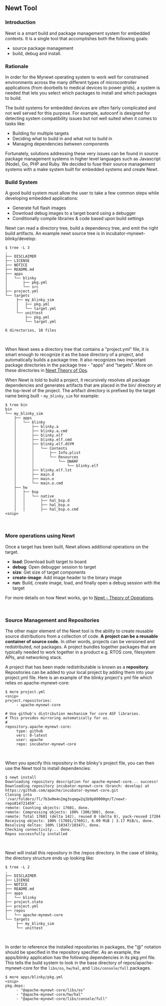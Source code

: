 ## Newt Tool

### Introduction

Newt is a smart build and package management system for embedded contexts.  It is a single tool that accomplishes both the following goals:

* source package management 
* build, debug and install.

### Rationale

In order for the Mynewt operating system to work well for constrained environments across the many different types of microcontroller applications (from doorbells to medical devices to power grids), a system is needed that lets you select which packages to install and which packages to build.

The build systems for embedded devices are often fairly complicated and not well served for this purpose.  For example, autoconf is designed for detecting system compatibility issues but not well suited when it comes to tasks like:

* Building for multiple targets
* Deciding what to build in and what not to build in
* Managing dependencies between components

Fortunately, solutions addressing these very issues can be found in source package management systems in higher level languages such as Javascript 
(Node), Go, PHP and Ruby.  We decided to fuse their source management 
systems with a make system built for embedded systems and create Newt.

### Build System

A good build system must allow the user to take a few common steps while developing embedded applications:

* Generate full flash images
* Download debug images to a target board using a debugger
* Conditionally compile libraries & code based upon build settings

Newt can read a directory tree, build a dependency tree, and emit the right build artifacts.  An example newt source tree is in incubator-mynewt-blinky/develop:

```hl_lines="7 12"
$ tree -L 3 
.
├── DISCLAIMER
├── LICENSE
├── NOTICE
├── README.md
├── apps
│   └── blinky
│       ├── pkg.yml
│       └── src
├── project.yml
└── targets
     ├── my_blinky_sim
     │   ├── pkg.yml
     │   └── target.yml
     └── unittest
         ├── pkg.yml
         └── target.yml

6 directories, 10 files
```

<br>

When Newt sees a directory tree that contains a "project.yml" file, it is smart enough to recognize it as the base directory of a project, and 
automatically builds a package tree. It also recognizes two important package directories in the package tree - "apps" and "targets". More on these directories in [Newt Theory of Ops](newt_operation.md).


When Newt is told to build a project, it recursively resolves all package dependencies and generates artifacts that are placed in the bin/ directory at the top-level of the project. The artifact directory is prefixed by the target name being built - `my_blinky_sim` for example:

```
$ tree bin
bin
└── my_blinky_sim
    ├── apps
    │   └── blinky
    │       ├── blinky.a
    │       ├── blinky.a.cmd
    │       ├── blinky.elf
    │       ├── blinky.elf.cmd
    │       ├── blinky.elf.dSYM
    │       │   └── Contents
    │       │       ├── Info.plist
    │       │       └── Resources
    │       │           └── DWARF
    │       │               └── blinky.elf
    │       ├── blinky.elf.lst
    │       ├── main.d
    │       ├── main.o
    │       └── main.o.cmd
    ├── hw
    │   ├── bsp
    │   │   └── native
    │   │       ├── hal_bsp.d
    │   │       ├── hal_bsp.o
    │   │       ├── hal_bsp.o.cmd
<snip>
```

<br>

### More operations using Newt

Once a target has been built, Newt allows additional operations on the target.  

* **load**: Download built target to board
* **debug**: Open debugger session to target
* **size**: Get size of target components
* **create-image**: Add image header to the binary image
* **run**: Build, create image, load, and finally open a debug session with the target

For more details on how Newt works, go to [Newt - Theory of Operations](newt_operation.md).

<br>

### Source Management and Repositories

The other major element of the Newt tool is the ability to create reusable source distributions from a collection of code. **A project can be a reusable container of source code.** In other words, projects can be versioned and redistributed, not packages. A project bundles together packages that are typically needed to work together in a product e.g. RTOS core, filesystem APIs, and networking stack.

A project that has been made redistributable is known as a **repository**. 
Repositories can be added to your local project by adding them into your project.yml file.  Here is an example of the blinky project's yml file which relies on apache-mynewt-core:

```
$ more project.yml
<snip>
project.repositories:
     - apache-mynewt-core
     
# Use github's distribution mechanism for core ASF libraries.
# This provides mirroring automatically for us.
#
repository.apache-mynewt-core:
     type: github
     vers: 0-latest
     user: apache
     repo: incubator-mynewt-core
```

<br>

When you specify this repository in the blinky's project file, you can then use the Newt tool to install dependencies:

```
$ newt install
Downloading repository description for apache-mynewt-core... success!
Downloading repository incubator-mynewt-core (branch: develop) at 
https://github.com/apache/incubator-mynewt-core.git
Cloning into 
'/var/folders/7l/7b3w9m4n2mg3sqmgw2q1b9p80000gn/T/newt-repo814721459'...
remote: Counting objects: 17601, done.
remote: Compressing objects: 100% (300/300), done.
remote: Total 17601 (delta 142), reused 0 (delta 0), pack-reused 17284
Receiving objects: 100% (17601/17601), 6.09 MiB | 3.17 MiB/s, done.
Resolving deltas: 100% (10347/10347), done.
Checking connectivity... done.
Repos successfully installed
```

<br>

Newt will install this repository in the <project>/repos directory.  In the case of blinky, the directory structure ends up looking like:

```
$ tree -L 2
.
├── DISCLAIMER
├── LICENSE
├── NOTICE
├── README.md
├── apps
│   └── blinky
├── project.state
├── project.yml
├── repos
│   └── apache-mynewt-core
└── targets
     ├── my_blinky_sim
     └── unittest
```

<br>

In order to reference the installed repositories in packages, the "@" notation should be specified in the repository specifier.  As an example, the apps/blinky application has the following dependencies in its pkg.yml file. This tells the build system to look in the base directory of repos/apache-mynewt-core for the `libs/os`, `hw/hal`, and `libs/console/full` packages.

```
$ more apps/blinky/pkg.yml
<snip>
pkg.deps:
     - "@apache-mynewt-core/libs/os"
     - "@apache-mynewt-core/hw/hal"
     - "@apache-mynewt-core/libs/console/full"
```

<br>










